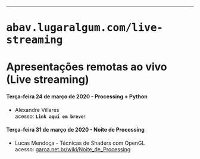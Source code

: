 ---
# <span style='font-family: monospace;'>abav.lugaralgum.com/live-streaming</span>
# Apresentações remotas ao vivo (Live streaming)

#### Terça-feira 24 de março de 2020 - Processing + Python

- Alexandre Villares<br>acesso: **`Link aqui em breve!`**

#### Terça-feira 31 de março de 2020 - Noite de Processing

- Lucas Mendoça - Técnicas de Shaders com OpenGL<br>acesso: [garoa.net.br/wiki/Noite_de_Processing](https://garoa.net.br/wiki/Noite_de_Processing)
